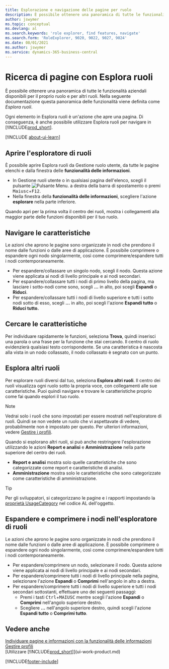 ```yaml
---
title: Esplorazione e navigazione delle pagine per ruolo
description: È possibile ottenere una panoramica di tutte le funzionalità aziendali disponibili per il proprio ruolo e per altri ruoli con Esplora ruoli.
author: jswymer
ms.topic: conceptual
ms.devlang: al
ms.search.keywords: 'role explorer, find features, navigate'
ms.search.form: 'RoleExplorer, 9020, 9022, 9027, 9024'
ms.date: 08/01/2021
ms.author: jswymer
ms.service: dynamics-365-business-central
---
```


# <a name="finding-pages-with-the-role-explorer"></a>Ricerca di pagine con Esplora ruoli

È possibile ottenere una panoramica di tutte le funzionalità aziendali disponibili per il proprio ruolo e per altri ruoli. Nella seguente documentazione questa panoramica delle funzionalità viene definita come *Esplora ruoli*.

Ogni elemento in Esplora ruoli è un'azione che apre una pagina. Di conseguenza, è anche possibile utilizzare Esplora ruoli per navigare in [!INCLUDE[prod_short](includes/prod_short.md)].

[!INCLUDE [about-ui-learn](includes/about-ui-learn.md)]

## <a name="open-the-role-explorer"></a>Aprire l'esploratore di ruoli

È possibile aprire Esplora ruoli da Gestione ruolo utente, da tutte le pagine elenchi e dalla finestra delle **funzionalità delle informazioni**.

- In Gestione ruoli utente o in qualsiasi pagina dell'elenco, scegli il pulsante ![Pulsante Menu.](media/ui_menu_button.png "Pulsante Menu") a destra della barra di spostamento o premi <kbd>Maiusc</kbd>+<kbd>F12</kbd>.
- Nella finestra della **funzionalità delle informazioni**, scegliere l'azione **esplorare** nella parte inferiore.

Quando apri per la prima volta il centro dei ruoli, mostra i collegamenti alla maggior parte delle funzioni disponibili per il tuo ruolo.

## <a name="navigate-features"></a>Navigare le caratteristiche

Le azioni che aprono le pagine sono organizzate in nodi che prendono il nome dalle funzioni o dalle aree di applicazione. È possibile comprimere o espandere ogni nodo singolarmente, così come comprimere/espandere tutti i nodi contemporaneamente.

- Per espandere/collassare un singolo nodo, scegli il nodo. Questa azione viene applicata ai nodi di livello principale e ai nodi secondari.
- Per espandere/collassare tutti i nodi di primo livello della pagina, ma lasciare i sotto-nodi come sono, scegli **...** in alto, poi scegli **Espandi** o **Riduci**.
- Per espandere/collassare tutti i nodi di livello superiore e tutti i sotto nodi sotto di esso, scegli **...** in alto, poi scegli l'azione **Espandi tutto** o **Riduci tutto.** 

## <a name="search-for-features"></a>Cercare le caratteristiche

Per individuare rapidamente le funzioni, seleziona **Trova**, quindi inserisci una parola o una frase per la funzione che stai cercando. Il centro di ruolo evidenzierà qualsiasi testo corrispondente. Se una caratteristica è nascosta alla vista in un nodo collassato, il nodo collassato è segnato con un punto. 

## <a name="explore-other-roles"></a>Esplora altri ruoli

Per esplorare ruoli diversi dal tuo, seleziona **Esplora altri ruoli**. Il centro dei ruoli visualizza ogni ruolo sotto la propria voce, con collegamenti alle sue caratteristiche. Puoi quindi navigare e trovare le caratteristiche proprio come fai quando esplori il tuo ruolo.

> [!NOTE]
> Vedrai solo i ruoli che sono impostati per essere mostrati nell'esploratore di ruoli. Quindi se non vedete un ruolo che vi aspettavate di vedere, probabilmente non è impostato per questo. Per ulteriori informazioni, vedere [Gestire i profili](admin-users-profiles-roles.md). 

Quando si esplorano altri ruoli, si può anche restringere l'esplorazione utilizzando le azioni **Report e analisi** e **Amministrazione** nella parte superiore del centro dei ruoli.

- **Report e analisi** mostra solo quelle caratteristiche che sono categorizzate come report e caratteristiche di analisi.
- **Amministrazione** mostra solo le caratteristiche che sono categorizzate come caratteristiche di amministrazione.

> [!TIP]
> Per gli sviluppatori, si categorizzano le pagine e i rapporti impostando la [proprietà UsageCategory](/dynamics365/business-central/dev-itpro/developer/properties/devenv-usagecategory-property) nel codice AL dell'oggetto.
<!--
 
## <a name="role-explorer-actions"></a>Role explorer actions

There a several actions along the top of the role explorer to help you locate features of your role and other roles.

|Action|Description|
|------|------|
|**All**|Shows all features that are related to the role.|
|**Find**|Lets you enter a word or phrase to quickly locate feature names that match.|
|**Explore more roles**|All business features that are available for all roles including your own. When exploring all roles, the other actions work the same way, except for all roles shown. **NOTE:** You will only see roles that are set up to show in role explorer. For more information, see [Manage Profiles](admin-users-profiles-roles.md).  |
|**Report & Analysis**|This action Shows only those features that are categorized as reports and analysis features.|
|**Administration**|Shows only those features that are categorized as administration features.|



<!--
Choose the **Find** action at the top of the role explorer to quickly locate feature names that contain a certain term.

Choose the **Explore more roles** action at the top of the role explorer to get an overview of all business features that are available for all roles including your own.

> [!NOTE]
> Only Role Center actions for profiles where the **Show in Role Explorer** check box is selected will appear on the extended version of the role explorer (shown with the **Explore more roles** action). For more information, see [Manage Profiles](admin-users-profiles-roles.md).
-->

## <a name="expand-and-collapse-nodes-on-the-role-explorer"></a>Espandere e comprimere i nodi nell'esploratore di ruoli

Le azioni che aprono le pagine sono organizzate in nodi che prendono il nome dalle funzioni o dalle aree di applicazione. È possibile comprimere o espandere ogni nodo singolarmente, così come comprimere/espandere tutti i nodi contemporaneamente.

- Per espandere/comprimere un nodo, selezionare il nodo. Questa azione viene applicata ai nodi di livello principale e ai nodi secondari.
- Per espandere/comprimere tutti i nodi di livello principale nella pagina, selezionare l'azione **Espandi** o **Comprimi** nell'angolo in alto a destra.
- Per espandere/comprimere tutti i nodi di livello superiore e tutti i nodi secondari sottostanti, effettuare uno dei seguenti passaggi:
  - Premi i tasti <kbd>Ctrl</kbd>+<kbd>MAIUSC</kbd> mentre scegli l'azione **Espandi** o **Comprimi** nell'angolo superiore destro.
  - Scegliere **...** nell'angolo superiore destro, quindi scegli l'azione **Espandi tutto** o **Comprimi tutto**.

## <a name="see-also"></a>Vedere anche
[Individuare pagine e informazioni con la funzionalità delle informazioni](ui-search.md)  
[Gestire profili](admin-users-profiles-roles.md)  
[Utilizzare [!INCLUDE[prod_short](includes/prod_short.md)]](ui-work-product.md)  

[!INCLUDE[footer-include](includes/footer-banner.md)]
